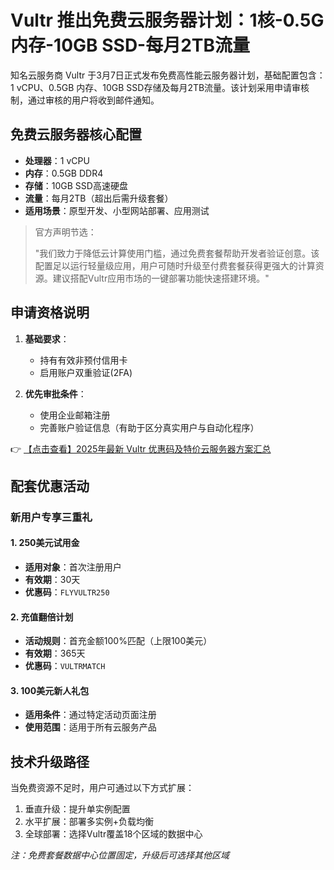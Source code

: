 # Vultr 推出免费云服务器计划：1核-0.5G内存-10GB SSD-每月2TB流量

知名云服务商 Vultr 于3月7日正式发布免费高性能云服务器计划，基础配置包含：1 vCPU、0.5GB 内存、10GB SSD存储及每月2TB流量。该计划采用申请审核制，通过审核的用户将收到邮件通知。

## 免费云服务器核心配置

- **处理器**：1 vCPU
- **内存**：0.5GB DDR4
- **存储**：10GB SSD高速硬盘
- **流量**：每月2TB（超出后需升级套餐）
- **适用场景**：原型开发、小型网站部署、应用测试

> 官方声明节选：
> 
> "我们致力于降低云计算使用门槛，通过免费套餐帮助开发者验证创意。该配置足以运行轻量级应用，用户可随时升级至付费套餐获得更强大的计算资源。建议搭配Vultr应用市场的一键部署功能快速搭建环境。"

## 申请资格说明

1. **基础要求**：
   - 持有有效非预付信用卡
   - 启用账户双重验证(2FA)
   
2. **优先审批条件**：
   - 使用企业邮箱注册
   - 完善账户验证信息（有助于区分真实用户与自动化程序）

👉 [【点击查看】2025年最新 Vultr 优惠码及特价云服务器方案汇总](https://bit.ly/VuLtr)

## 配套优惠活动

### 新用户专享三重礼

#### 1. 250美元试用金
- **适用对象**：首次注册用户
- **有效期**：30天
- **优惠码**：`FLYVULTR250`

#### 2. 充值翻倍计划
- **活动规则**：首充金额100%匹配（上限100美元）
- **有效期**：365天
- **优惠码**：`VULTRMATCH`

#### 3. 100美元新人礼包
- **适用条件**：通过特定活动页面注册
- **使用范围**：适用于所有云服务产品

## 技术升级路径

当免费资源不足时，用户可通过以下方式扩展：
1. 垂直升级：提升单实例配置
2. 水平扩展：部署多实例+负载均衡
3. 全球部署：选择Vultr覆盖18个区域的数据中心

*注：免费套餐数据中心位置固定，升级后可选择其他区域*